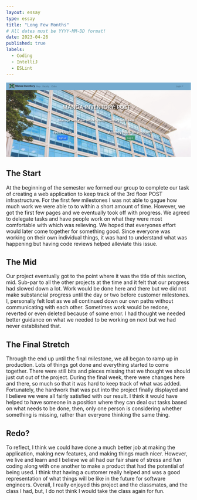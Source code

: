 ```yaml
---
layout: essay
type: essay
title: "Long Few Months"
# All dates must be YYYY-MM-DD format!
date: 2023-04-26
published: true
labels:
  - Coding
  - IntelliJ
  - ESLint
---
```


<img width="1000px" class="rounded float-start pe-4" src="../img/manoa-post.png">

## The Start
  At the beginning of the semester we formed our group to complete our task of creating a web application to keep track of the 3rd floor POST infrastructure. For the first few milestones I was not able to gague how much work we were able to to within a short amount of time. However, we got the first few pages and we eventually took off with progress. We agreed to delegate tasks and have people work on what they were most comfortable with which was relieving. We hoped that everyones effort would later come together for something good. Since everyone was working on their own individual things, it was hard to understand what was happening but having code reviews helped alleviate this issue.
  
## The Mid

  Our project eventually got to the point where it was the title of this section, mid. Sub-par to all the other projects at the time and it felt that our progress had slowed down a lot. Work would be done here and there but we did not make substancial progress until the day or two before customer milestones. I, personally felt lost as we all continued down our own paths without communicating with each other. Sometimes work would be redone, reverted or even deleted because of some error. I had thought we needed better guidance on what we needed to be working on next but we had never established that.
  
## The Final Stretch

  Through the end up until the final milestone, we all began to ramp up in production. Lots of things got done and everything started to come together. There were still bits and pieces missing that we thought we should just cut out of the project. During the final week, there were changes here and there, so much so that it was hard to keep track of what was added. Fortunately, the hardwork that was put into the project finally displayed and I believe we were all fairly satisfied with our result. I think it would have helped to have someone in a position where they can deal out tasks based on what needs to be done, then, only one person is considering whether something is missing, rather than everyone thinking the same thing.
  
## Redo?

  To reflect, I think we could have done a much better job at making the application, making new features, and making things much nicer. However, we live and learn and I believe we all had our fair share of stress and fun coding along with one another to make a product that had the potential of being used. I think that having a customer really helped and was a good representation of what things will be like in the future for software engineers. Overall, I really enjoyed this project and the classmates, and the class I had, but, I do not think I would take the class again for fun.
  

